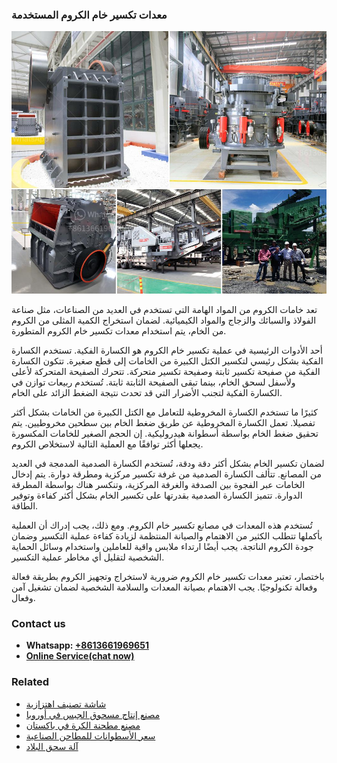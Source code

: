 <h3>معدات تكسير خام الكروم المستخدمة</h3><img src='1701854228.jpg' alt=''><p>تعد خامات الكروم من المواد الهامة التي تستخدم في العديد من الصناعات، مثل صناعة الفولاذ والسبائك والزجاج والمواد الكيميائية. لضمان استخراج الكمية المثلى من الكروم من الخام، يتم استخدام معدات تكسير خام الكروم المتطورة.</p><p>أحد الأدوات الرئيسية في عملية تكسير خام الكروم هو الكسارة الفكية. تستخدم الكسارة الفكية بشكل رئيسي لتكسير الكتل الكبيرة من الخامات إلى قطع صغيرة. تتكون الكسارة الفكية من صفيحة تكسير ثابتة وصفيحة تكسير متحركة. تتحرك الصفيحة المتحركة لأعلى ولأسفل لسحق الخام، بينما تبقى الصفيحة الثابتة ثابتة. تُستخدم ربيعات توازن في الكسارة الفكية لتجنب الأضرار التي قد تحدث نتيجة الضغط الزائد على الخام.</p><p>كثيرًا ما تستخدم الكسارة المخروطية للتعامل مع الكتل الكبيرة من الخامات بشكل أكثر تفصيلا. تعمل الكسارة المخروطية عن طريق ضغط الخام بين سطحين مخروطيين. يتم تحقيق ضغط الخام بواسطة أسطوانة هيدروليكية. إن الحجم الصغير للخامات المكسورة يجعلها أكثر توافقًا مع العملية التالية لاستخلاص الكروم.</p><p>لضمان تكسير الخام بشكل أكثر دقة ودقة، تُستخدم الكسارة الصدمية المدمجة في العديد من المصانع. تتألف الكسارة الصدمية من غرفة تكسير مركزية ومطرقة دوارة. يتم إدخال الخامات عبر الفجوة بين الصدفة والغرفة المركزية، وتنكسر هناك بواسطة المطرقة الدوارة. تتميز الكسارة الصدمية بقدرتها على تكسير الخام بشكل أكثر كفاءة وتوفير الطاقة.</p><p>تُستخدم هذه المعدات في مصانع تكسير خام الكروم. ومع ذلك، يجب إدراك أن العملية بأكملها تتطلب الكثير من الاهتمام والصيانة المنتظمة لزيادة كفاءة عملية التكسير وضمان جودة الكروم الناتجة. يجب أيضًا ارتداء ملابس واقية للعاملين واستخدام وسائل الحماية الشخصية لتقليل أي مخاطر عملية التكسير.</p><p>باختصار، تعتبر معدات تكسير خام الكروم ضرورية لاستخراج وتجهيز الكروم بطريقة فعالة وفعالة تكنولوجيًا. يجب الاهتمام بصيانة المعدات والسلامة الشخصية لضمان تشغيل آمن وفعال.</p><h3>Contact us</h3><ul><li><strong>Whatsapp:&nbsp;<a href="https://wa.me/8613661969651">+8613661969651</a></strong></li><li><a href="https://swt.shibang-china.com/?git&amp;zhl&amp;معدات تكسير خام الكروم المستخدمة"><strong>Online Service(chat now)</strong></a></li></ul><h3>Related</h3><ul><li><a href='شاشة تصنيف اهتزازية.md'>شاشة تصنيف اهتزازية</a></li><li><a href='مصنع إنتاج مسحوق الجبس في أوروبا.md'>مصنع إنتاج مسحوق الجبس في أوروبا</a></li><li><a href='مصنع مطحنة الكرة في باكستان.md'>مصنع مطحنة الكرة في باكستان</a></li><li><a href='سعر الأسطوانات للمطاحن الصناعية.md'>سعر الأسطوانات للمطاحن الصناعية</a></li><li><a href='آلة سحق البلاد.md'>آلة سحق البلاد</a></li></ul>